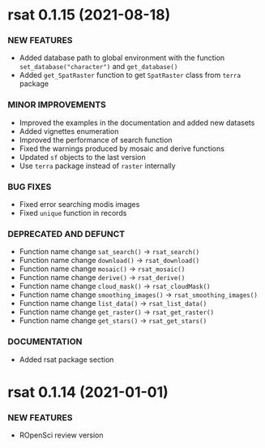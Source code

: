 rsat 0.1.15 (2021-08-18)
=========================
### NEW FEATURES
  
  * Added database path to global environment with the function 
  `set_database("character")` and `get_database()`
  * Added `get_SpatRaster` function to get `SpatRaster` 
  class from `terra` package 

### MINOR IMPROVEMENTS

  * Improved the examples in the documentation and added new datasets
  * Added vignettes enumeration
  * Improved the performance of search function
  * Fixed the warnings produced by mosaic and derive functions
  * Updated `sf` objects to the last version
  * Use `terra` package instead of `raster` internally

### BUG FIXES

  * Fixed error searching modis images
  * Fixed `unique` function in records
  
### DEPRECATED AND DEFUNCT

  * Function name change `sat_search()` -> `rsat_search()`
  * Function name change `download()` -> `rsat_download()`
  * Function name change `mosaic()` -> `rsat_mosaic()` 
  * Function name change `derive()` -> `rsat_derive()`
  * Function name change `cloud_mask()` -> `rsat_cloudMask()`
  * Function name change `smoothing_images()` -> `rsat_smoothing_images()`
  * Function name change `list_data()` -> `rsat_list_data()`
  * Function name change `get_raster()` -> `rsat_get_raster()`
  * Function name change `get_stars()` -> `rsat_get_stars()`

### DOCUMENTATION

  * Added rsat package section


rsat 0.1.14 (2021-01-01)
=========================

### NEW FEATURES

  * ROpenSci review version
